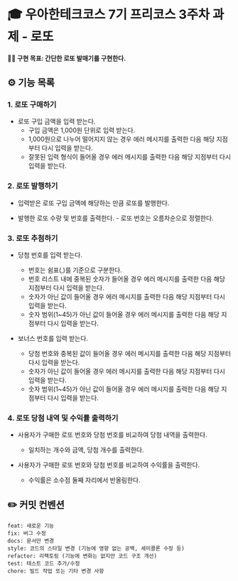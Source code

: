 # 🎓 우아한테크코스 7기 프리코스 3주차 과제 - 로또
#### 🏃‍♀️ 구현 목표: 간단한 로또 발매기를 구현한다.

## ⚙️ 기능 목록
### 1. 로또 구매하기
- 로또 구입 금액을 입력 받는다.
  - 구입 금액은 1,000원 단위로 입력 받는다.
  - 1,000원으로 나누어 떨어지지 않는 경우 에러 메시지를 출력한 다음 해당 지점부터 다시 입력을 받는다.
  - 잘못된 입력 형식이 들어올 경우 에러 메시지를 출력한 다음 해당 지점부터 다시 입력을 받는다.
    
### 2. 로또 발행하기
- 입력받은 로또 구입 금액에 해당하는 만큼 로또를 발행한다.

- 발행한 로또 수량 및 번호를 출력한다.
		- 로또 번호는 오름차순으로 정렬한다.

### 3. 로또 추첨하기
- 당첨 번호를 입력 받는다.
  - 번호는 쉼표(,)를 기준으로 구분한다.
  - 번호 리스트 내에 중복된 숫자가 들어올 경우 에러 메시지를 출력한 다음 해당 지점부터 다시 입력을 받는다.
  - 숫자가 아닌 값이 들어올 경우 에러 메시지를 출력한 다음 해당 지점부터 다시 입력을 받는다.
  - 숫자 범위(1~45)가 아닌 값이 들어올 경우 에러 메시지를 출력한 다음 해당 지점부터 다시 입력을 받는다.
    
- 보너스 번호를 입력 받는다.
  - 당첨 번호와 중복된 값이 들어올 경우 에러 메시지를 출력한 다음 해당 지점부터 다시 입력을 받는다.
  - 숫자가 아닌 값이 들어올 경우 에러 메시지를 출력한 다음 해당 지점부터 다시 입력을 받는다.
  - 숫자 범위(1~45)가 아닌 값이 들어올 경우 에러 메시지를 출력한 다음 해당 지점부터 다시 입력을 받는다.
		
### 4. 로또 당첨 내역 및 수익률 출력하기
- 사용자가 구매한 로또 번호와 당첨 번호를 비교하여 당첨 내역을 출력한다.
  - 일치하는 개수와 금액, 당첨 개수를 출력한다.
		
- 사용자가 구매한 로또 번호와 당첨 번호를 비교하여 수익률을 출력한다.
  - 수익률은 소수점 둘째 자리에서 반올림한다.
		

## ✏️ 커밋 컨벤션
```
feat: 새로운 기능
fix: 버그 수정
docs: 문서만 변경
style: 코드의 스타일 변경 (기능에 영향 없는 공백, 세미콜론 수정 등)
refactor: 리팩토링 (기능에 변화는 없지만 코드 구조 개선)
test: 테스트 코드 추가/수정
chore: 빌드 작업 또는 기타 변경 사항
```
